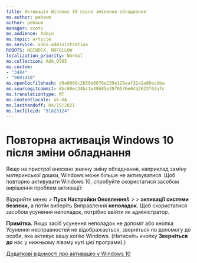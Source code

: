 ```yaml
---
title: Активація Windows 10 після змінення обладнання
ms.author: pebaum
author: pebaum
manager: scotv
ms.audience: Admin
ms.topic: article
ms.service: o365-administration
ROBOTS: NOINDEX, NOFOLLOW
localization_priority: Normal
ms.collection: Adm_O365
ms.custom:
- "3484"
- "9001418"
ms.openlocfilehash: d9a0808c2b56e6676e239e129aaf32a1a80ecbba
ms.sourcegitcommit: 8bc60ec34bc1e40685e3976576e04a2623f63a7c
ms.translationtype: MT
ms.contentlocale: uk-UA
ms.lasthandoff: 04/15/2021
ms.locfileid: "51823124"
---
```

# <a name="reactivating-windows-10-after-a-hardware-change"></a>Повторна активація Windows 10 після зміни обладнання

Якщо на пристрої внесено значну зміну обладнання, наприклад заміну материнської дошки, Windows може більше не активуватися. Щоб повторно активувати Windows 10, спробуйте скористатися засобом вирішення проблем активації:

Відкрийте меню  >  **Пуск Настройки Оновлення**&  >    >  **активації системи безпеки,** а потім виберіть Виправлення **неполадок.** Щоб скористатися засобом усунення неполадок, потрібно ввійти як адміністратор.

**Примітка.** Якщо засіб усунення неполадок не допоміг або  кнопка Усунення несправностей не відображається, зверніться по допомогу до особи, яка активує вашу копію Windows. (Натисніть кнопку **Зверніться до** нас у нижньому лівому куті цієї програми).)

[Додаткові відомості про активацію у Windows 10](https://support.microsoft.com/help/12440/windows-10-activate)
